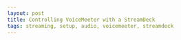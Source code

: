 ```yaml
---
layout: post
title: Controlling VoiceMeeter with a StreamDeck
tags: streaming, setup, audio, voicemeeter, streamdeck
---
```

